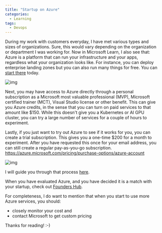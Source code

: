 ```yaml
---
title: "Startup on Azure"
categories:
  - Learning
tags:
  - Devops
---
```


During my work with customers everyday, I have met various types and sizes of organizations. Sure, this would vary depending on the organization or department I was working for. Now in Microsoft Learn, I also see that: Azure is a platform that can run your infrastructure and your apps, regardless what your organization looks like. For instance, you can deploy enterprise landing zones but you can also run many things for free. You can [start there](https://azure.microsoft.com/pricing/free-services/) today.

![img](../assets/images/2024-08-30-start-up-on-azure.png)

Next, you may have access to Azure directly through a personal subscription as a Microsoft most valuable professional (MVP), Microsoft certified trainer (MCT), Visual Studio license or other benefit. This can give you Azure credits, in the sense that you can turn on paid services to that amount like $150. While this doesn't give you a Kubernetes or AI GPU cluster, you can try a large number of services for a couple of hours to experiment. 

Lastly, if you just want to try out Azure to see if it works for you, you can create a trial subscription. This gives you a one-time $200 for a month to experiment. After you have requested this once for your email address, you can still create a regular pay-as-you-go subscription.
https://azure.microsoft.com/pricing/purchase-options/azure-account

![img](../assets/images/2024-08-30-start-up-on-azure2.png)

I will guide you through that process [here](). 

When you have evaluated Azure, and you have decided it is a match with your startup, check out [Founders Hub](https://www.microsoft.com/startups).

For completeness, I do want to mention that when you start to use more Azure services, you should: 
* closely monitor your cost and
* contact Microsoft to get custom pricing

Thanks for reading! :-)

